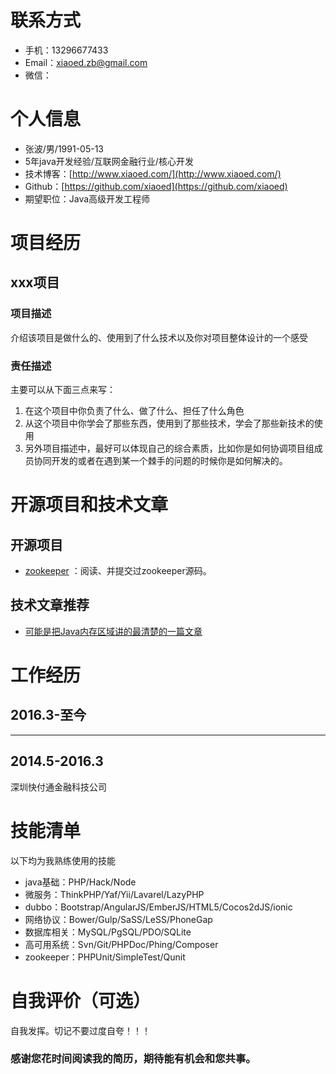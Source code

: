 # 联系方式

- 手机：13296677433
- Email：xiaoed.zb@gmail.com
- 微信：

# 个人信息

 - 张波/男/1991-05-13
 - 5年java开发经验/互联网金融行业/核心开发
 - 技术博客：[http://www.xiaoed.com/](http://www.xiaoed.com/) 
 - Github：[https://github.com/xiaoed](https://github.com/xiaoed)
 - 期望职位：Java高级开发工程师
 

# 项目经历

## xxx项目

### 项目描述

介绍该项目是做什么的、使用到了什么技术以及你对项目整体设计的一个感受

### 责任描述

主要可以从下面三点来写：

1. 在这个项目中你负责了什么、做了什么、担任了什么角色
2. 从这个项目中你学会了那些东西，使用到了那些技术，学会了那些新技术的使用
3. 另外项目描述中，最好可以体现自己的综合素质，比如你是如何协调项目组成员协同开发的或者在遇到某一个棘手的问题的时候你是如何解决的。

# 开源项目和技术文章

## 开源项目

- [zookeeper](https://github.com/apache/zookeeper) ：阅读、并提交过zookeeper源码。


## 技术文章推荐

- [可能是把Java内存区域讲的最清楚的一篇文章](https://juejin.im/post/5b7d69e4e51d4538ca5730cb)


# 工作经历

## 2016.3-至今
******

## 2014.5-2016.3
深圳快付通金融科技公司
 
 
# 技能清单

以下均为我熟练使用的技能

- java基础：PHP/Hack/Node
- 微服务：ThinkPHP/Yaf/Yii/Lavarel/LazyPHP
- dubbo：Bootstrap/AngularJS/EmberJS/HTML5/Cocos2dJS/ionic
- 网络协议：Bower/Gulp/SaSS/LeSS/PhoneGap
- 数据库相关：MySQL/PgSQL/PDO/SQLite
- 高可用系统：Svn/Git/PHPDoc/Phing/Composer
- zookeeper：PHPUnit/SimpleTest/Qunit

# 自我评价（可选）

自我发挥。切记不要过度自夸！！！


### 感谢您花时间阅读我的简历，期待能有机会和您共事。
